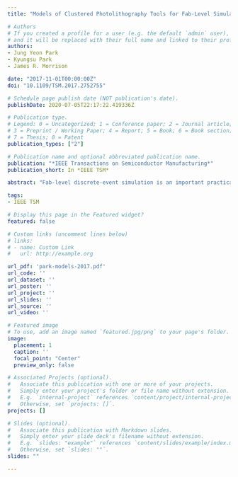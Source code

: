 ```yaml
---
title: "Models of Clustered Photolithography Tools for Fab-Level Simulation: From Affine to Flow Line"

# Authors
# If you created a profile for a user (e.g. the default `admin` user), write the username (folder name) here 
# and it will be replaced with their full name and linked to their profile.
authors: 
- Jung Yeon Park
- Kyungsu Park
- James R. Morrison

date: "2017-11-01T00:00:00Z"
doi: "10.1109/TSM.2017.2752755"

# Schedule page publish date (NOT publication's date).
publishDate: 2020-07-05T22:17:22.419336Z

# Publication type.
# Legend: 0 = Uncategorized; 1 = Conference paper; 2 = Journal article;
# 3 = Preprint / Working Paper; 4 = Report; 5 = Book; 6 = Book section;
# 7 = Thesis; 8 = Patent
publication_types: ["2"]

# Publication name and optional abbreviated publication name.
publication: "*IEEE Transactions on Semiconductor Manufacturing*"
publication_short: In *IEEE TSM*

abstract: "Fab-level discrete-event simulation is an important practical tool for the analysis and optimization of semiconductor wafer fabricators. In such facilities, a clustered photolithography tool (CPT) is by far the most expensive tool and often the capacity bottleneck. In this paper, we consider linear, affine, flow line, and detailed models of CPTs for use in fab-level simulation. We develop extensions to affine and flow line models and demonstrate exactly how to convert raw CPT data into the various models. Using a detailed CPT model based on industry data as the baseline, numerical experiments are conducted to test the models' fidelity for cycle time, lot residency time, and throughput. We also compare the computational burden of each model class. Further simulations are conducted to test the models' robustness to changing fab conditions, e.g., when lot size or train size changes. Flow line models are shown to be more accurate and robust than linear or affine models and require approximately 200 times less computation than detailed models."

tags: 
- IEEE TSM

# Display this page in the Featured widget?
featured: false

# Custom links (uncomment lines below)
# links:
# - name: Custom Link
#   url: http://example.org

url_pdf: 'park-models-2017.pdf'
url_code: ''
url_dataset: ''
url_poster: ''
url_project: ''
url_slides: ''
url_source: ''
url_video: ''

# Featured image
# To use, add an image named `featured.jpg/png` to your page's folder. 
image:
  placement: 1
  caption: ''
  focal_point: "Center"
  preview_only: false

# Associated Projects (optional).
#   Associate this publication with one or more of your projects.
#   Simply enter your project's folder or file name without extension.
#   E.g. `internal-project` references `content/project/internal-project/index.md`.
#   Otherwise, set `projects: []`.
projects: []

# Slides (optional).
#   Associate this publication with Markdown slides.
#   Simply enter your slide deck's filename without extension.
#   E.g. `slides: "example"` references `content/slides/example/index.md`.
#   Otherwise, set `slides: ""`.
slides: ""

---
```

